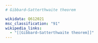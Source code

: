 ```yaml
---
# Gibbard–Satterthwaite theorem

wikidata: Q612021
msc_classification: "91"
wikipedia_links:
  - "[[Gibbard–Satterthwaite theorem]]"
---
```

